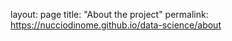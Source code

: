 layout: page
title: "About the project"
permalink: https://nucciodinome.github.io/data-science/about
